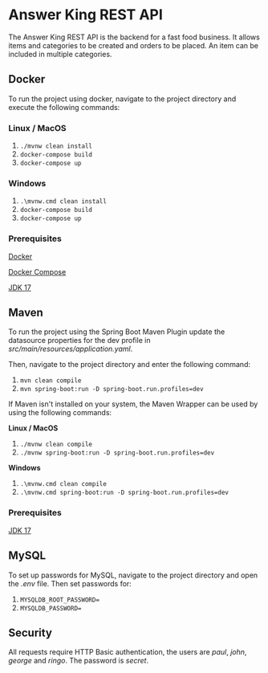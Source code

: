 # Answer King REST API

The Answer King REST API is the backend for a fast food business. It allows items and categories to be created and 
orders to be placed. An item can be included in multiple categories.

## Docker

To run the project using docker, navigate to the project directory 
and execute the following commands:

### Linux / MacOS

1. `./mvnw clean install`
2. `docker-compose build`
3. `docker-compose up`

### Windows

1. `.\mvnw.cmd clean install`
2. `docker-compose build`
3. `docker-compose up`

### Prerequisites

[Docker](https://docs.docker.com/get-docker/)

[Docker Compose](https://docs.docker.com/compose/install/)

[JDK 17](https://adoptium.net/)

## Maven 

To run the project using the Spring Boot Maven Plugin update the datasource properties for the dev profile in 
*src/main/resources/application.yaml*.

Then, navigate to the project directory and enter the following command:

1. `mvn clean compile`
2. `mvn spring-boot:run -D spring-boot.run.profiles=dev`

If Maven isn't installed on your system, the Maven Wrapper can be used by using the following commands:

**Linux / MacOS**

1. `./mvnw clean compile`
2. `./mvnw spring-boot:run -D spring-boot.run.profiles=dev`

**Windows**

1. `.\mvnw.cmd clean compile`
2. `.\mvnw.cmd spring-boot:run -D spring-boot.run.profiles=dev`

### Prerequisites

[JDK 17](https://adoptium.net/)

## MySQL

To set up passwords for MySQL, navigate to the project directory and open the *.env* file. Then set passwords for:

1. `MYSQLDB_ROOT_PASSWORD=`
2. `MYSQLDB_PASSWORD=`

## Security

All requests require HTTP Basic authentication, the users are *paul*, *john*, *george* and *ringo*. 
The password is *secret*.




